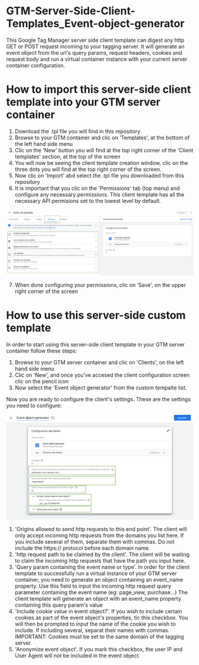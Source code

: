 # GTM-Server-Side-Client-Templates_Event-object-generator
This Google Tag Manager server side client template can digest any http GET or POST request incoming to your tagging server. It will generate an event object from the url's query params, request headers, cookies and request body and run a virtual container instance with your current server container configuration. 

# How to import this server-side client template into your GTM server container
1. Download the .tpl file you will find in this repository
2. Browse to your GTM container and clic on 'Templates', at the bottom of the left hand side menu
3. Clic on the 'New' button you will find at the top right corner of the 'Client templates' section, at the top of the screen
4. You will now be seeing the client template creation window, clic on the three dots you will find at the top right corner of the screen. 
5. Now clic on 'Import' abd select the .tpl file you downloaded from this repository
6. It is important that you clic on the 'Permissions' tab (top menu) and configure any necessary permissions. This client template has all the necessary API permisions set to the lowest level by default.

![Screenshot](https://github.com/temphoyos/GTM-Server-Side-Client-Templates_Event-object-generator/blob/5c937636a2ee9f11bb0ea6ee0f887d5784a26f15/Event%20Object%20Generator%20client%20template%20permissions%20tab.png) 

7. When done configuring your permissions, clic on 'Save', on the upper right corner of the screen

# How to use this server-side custom template
In order to start using this server-side client template in your GTM server container follow these steps: 

1. Browse to your GTM server container and clic on 'Clients', on the left hand side menu
2. Clic on 'New', and once you've accesed the client configuration screen clic on the pencil icon
3. Now select the 'Event object generator' from the custom tempalte list. 

Now you are ready to configure the client's settings. These are the settings you need to configure:

![Screenshot](https://github.com/temphoyos/GTM-Server-Side-Client-Templates_Event-object-generator/blob/5c937636a2ee9f11bb0ea6ee0f887d5784a26f15/Event%20Object%20generator%20client%20template%20configuration%20options.png)

1. 'Origins allowed to send http requests to this end point'. The client will only accept incoming http requests from the domains you list here. If you include several of them, separate them with commas. Do not include the https:// protocol before each domain name. 
2. 'http request path to be claimed by the client'. The client will be waiting to claim the incoming http requests that have the path you input here.
3. 'Query param containing the event name or type'. In order for the client template to successfully run a virtual instance of your GTM server container, you need to generate an object containing an event_name property. Use this field to input the incoming http request query parameter containing the event name (eg: page_view, purchase...) The client template will generate an object with an event_name property containing this query param's value
4. 'Include cookie value in event object?'. If you wish to include certain cookies as part of the event object's properties, tic this checkbox. You will then be prompted to input the name of the cookie you wish to include. If including several, separat their names with commas. IMPORTANT: Cookies must be set to the same domain of the tagging server.
5. 'Anonymize event object'. If you mark this checkbox, the user IP and User Agent will not be included in the event object. 
